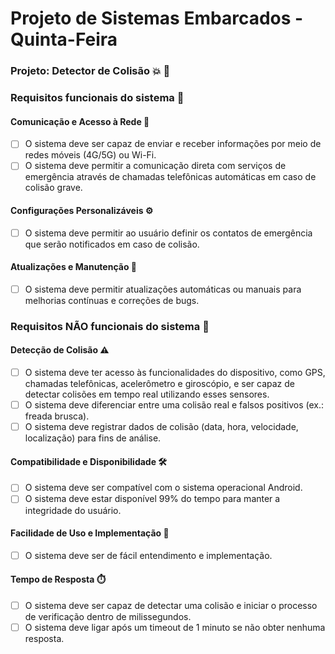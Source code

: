 # Projeto de Sistemas Embarcados - Quinta-Feira 

### Projeto: Detector de Colisão 💥 🚗 

### Requisitos funcionais do sistema 📝
#### Comunicação e Acesso à Rede 📡
- [ ] O sistema deve ser capaz de enviar e receber informações por meio de redes móveis (4G/5G) ou Wi-Fi.
 - [ ] O sistema deve permitir a comunicação direta com serviços de emergência através de chamadas telefônicas automáticas em caso de colisão grave.

#### Configurações Personalizáveis ⚙️
- [ ] O sistema deve permitir ao usuário definir os contatos de emergência que serão notificados em caso de colisão.

#### Atualizações e Manutenção 🔄
- [ ] O sistema deve permitir atualizações automáticas ou manuais para melhorias contínuas e correções de bugs.

### Requisitos NÃO funcionais do sistema 📝

#### Detecção de Colisão ⚠️
- [ ] O sistema deve ter acesso às funcionalidades do dispositivo, como GPS, chamadas telefônicas, acelerômetro e giroscópio, e ser capaz de detectar colisões em tempo real utilizando esses sensores.
- [ ] O sistema deve diferenciar entre uma colisão real e falsos positivos (ex.: freada brusca).
- [ ] O sistema deve registrar dados de colisão (data, hora, velocidade, localização) para fins de análise.

#### Compatibilidade e Disponibilidade 🛠️
- [ ] O sistema deve ser compatível com o sistema operacional Android.
- [ ] O sistema deve estar disponível 99% do tempo para manter a integridade do usuário.

#### Facilidade de Uso e Implementação 🎯
- [ ] O sistema deve ser de fácil entendimento e implementação.

#### Tempo de Resposta ⏱️
- [ ] O sistema deve ser capaz de detectar uma colisão e iniciar o processo de verificação dentro de milissegundos.
- [ ] O sistema deve ligar após um timeout de 1 minuto se não obter nenhuma resposta.
